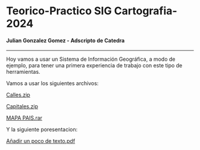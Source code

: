 # Teorico-Practico SIG Cartografia-2024
#### Julian Gonzalez Gomez - Adscripto de Catedra

---

Hoy vamos a usar un Sistema de Información Geográfica, a modo de ejemplo, para tener una primera experiencia de trabajo con este tipo de herramientas.

Vamos a usar los siguientes archivos:

[Calles.zip](https://github.com/Julian-Gonzalez-Gomez/Te-rico-Practico-SIG-Cartograf-a-2024/blob/main/Adjuntos/Calles.zip)

[Capitales.zip](https://github.com/Julian-Gonzalez-Gomez/Te-rico-Practico-SIG-Cartograf-a-2024/blob/main/Adjuntos/Capitales.zip)

[MAPA PAIS.rar](https://github.com/Julian-Gonzalez-Gomez/Te-rico-Practico-SIG-Cartograf-a-2024/blob/main/Adjuntos/MAPA%20PAIS.rar)

Y la siguiente poresentacion: 

[Añadir un poco de texto.pdf](https://github.com/user-attachments/files/15753932/Anadir.un.poco.de.texto.pdf)

